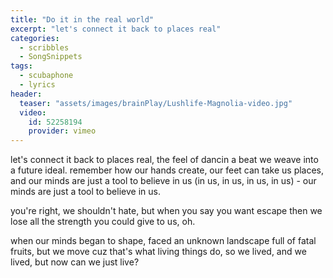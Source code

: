 ```yaml
---
title: "Do it in the real world"
excerpt: "let's connect it back to places real"
categories:
  - scribbles
  - SongSnippets
tags:
  - scubaphone
  - lyrics
header:
  teaser: "assets/images/brainPlay/Lushlife-Magnolia-video.jpg"
  video:
    id: 52258194
    provider: vimeo
---
```


let's connect it back to places real, the feel of dancin a beat we weave into a future ideal. remember how our hands create, our feet can take us places, and our minds are just a tool to believe in us (in us, in us, in us, in us) - our minds are just a tool to believe in us. 

you're right, we shouldn't hate, but when you say you want escape then we lose all the strength you could give to us, oh. 

when our minds began to shape, faced an unknown landscape full of fatal fruits, but we move cuz that's what living things do, so we lived, and we lived, but now can we just live?
